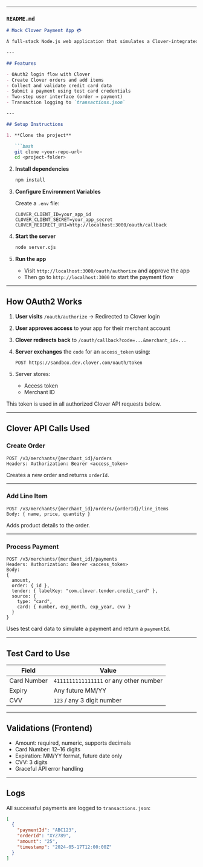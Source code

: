 
---

### `README.md`

````markdown
# Mock Clover Payment App 💳

A full-stack Node.js web application that simulates a Clover-integrated checkout flow. Built for demoing OAuth2 authentication, real-time order creation, and test card payment using the Clover Developer Sandbox.

---

## Features

- OAuth2 login flow with Clover
- Create Clover orders and add items
- Collect and validate credit card data
- Submit a payment using test card credentials
- Two-step user interface (order → payment)
- Transaction logging to `transactions.json`

---

## Setup Instructions

1. **Clone the project**

   ```bash
   git clone <your-repo-url>
   cd <project-folder>
````

2. **Install dependencies**

   ```bash
   npm install
   ```

3. **Configure Environment Variables**

   Create a `.env` file:

   ```env
   CLOVER_CLIENT_ID=your_app_id
   CLOVER_CLIENT_SECRET=your_app_secret
   CLOVER_REDIRECT_URI=http://localhost:3000/oauth/callback
   ```

4. **Start the server**

   ```bash
   node server.cjs
   ```

5. **Run the app**

   * Visit `http://localhost:3000/oauth/authorize` and approve the app
   * Then go to `http://localhost:3000` to start the payment flow

---

## How OAuth2 Works

1. **User visits** `/oauth/authorize`
   → Redirected to Clover login

2. **User approves access** to your app for their merchant account

3. **Clover redirects back** to `/oauth/callback?code=...&merchant_id=...`

4. **Server exchanges** the `code` for an `access_token` using:

   ```
   POST https://sandbox.dev.clover.com/oauth/token
   ```

5. Server stores:

   * Access token
   * Merchant ID

This token is used in all authorized Clover API requests below.

---

## Clover API Calls Used

### Create Order

```
POST /v3/merchants/{merchant_id}/orders
Headers: Authorization: Bearer <access_token>
```

Creates a new order and returns `orderId`.

---

### Add Line Item

```
POST /v3/merchants/{merchant_id}/orders/{orderId}/line_items
Body: { name, price, quantity }
```
Adds product details to the order.

---

### Process Payment

```
POST /v3/merchants/{merchant_id}/payments
Headers: Authorization: Bearer <access_token>
Body:
{
  amount,
  order: { id },
  tender: { labelKey: "com.clover.tender.credit_card" },
  source: {
    type: "card",
    card: { number, exp_month, exp_year, cvv }
  }
}
```

Uses test card data to simulate a payment and return a `paymentId`.

---

## Test Card to Use

| Field       | Value                                   |
| ----------- | ------------------                      |
| Card Number | `4111111111111111` or any other number  |
| Expiry      | Any future MM/YY                        |
| CVV         | `123` / any 3 digit number              |

---

## Validations (Frontend)

* Amount: required, numeric, supports decimals
* Card Number: 12–16 digits
* Expiration: MM/YY format, future date only
* CVV: 3 digits
* Graceful API error handling

---

## Logs

All successful payments are logged to `transactions.json`:

```json
[
  {
    "paymentId": "ABC123",
    "orderId": "XYZ789",
    "amount": "25",
    "timestamp": "2024-05-17T12:00:00Z"
  }
]
```
